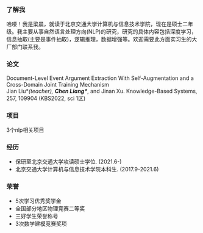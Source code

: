 ### 了解我
哈喽！我是梁晨，就读于北京交通大学计算机与信息技术学院，现在是硕士二年级。我主要从事自然语言处理方向(NLP)的研究，研究的具体内容包括深度学习，信息抽取(主要是事件抽取)，逻辑推理，数据增强等。欢迎需要此方面实习生的大厂部门联系我。

### 论文

Document-Level Event Argument Extraction With Self-Augmentation and a Cross-Domain Joint Training Mechanism  
Jian Liu\**(teacher), **Chen Liang\****, and Jinan Xu. Knowledge-Based Systems, 257, 109904 (KBS2022, sci 1区)  

### 项目
3个nlp相关项目

### 经历
- 保研至北京交通大学攻读硕士学位. (2021.6-)
- 北京交通大学计算机与信息技术学院本科生. (2017.9-2021.6)

### 荣誉
- 5次学习优秀奖学金
- 全国部分地区物理竞赛二等奖
- 三好学生荣誉称号
- 3次数学建模竞赛奖项
